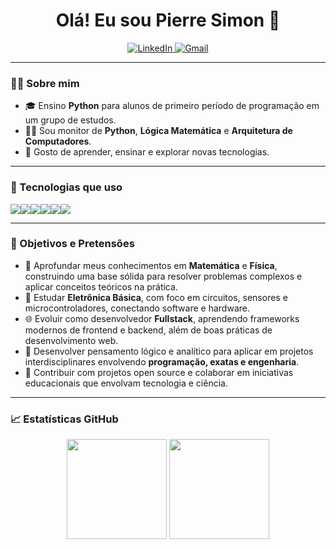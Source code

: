 
<h1 align="center">Olá! Eu sou Pierre Simon 👋</h1>

<p align="center">
  <a href="https://www.linkedin.com/in/pierre-cavalcanti/" target="_blank">
    <img src="https://img.shields.io/badge/LinkedIn-blue?style=flat-square&logo=linkedin" alt="LinkedIn">
  </a>
  <a href="mailto:pierresimoncc@gmail.com">
    <img src="https://img.shields.io/badge/Gmail-red?style=flat-square&logo=gmail&logoColor=white" alt="Gmail">
  </a>
</p>

---

### 👨‍🏫 Sobre mim

- 🎓 Ensino **Python** para alunos de primeiro período de programação em um grupo de estudos.
- 👨‍💻 Sou monitor de **Python**, **Lógica Matemática** e **Arquitetura de Computadores**.
- 💬 Gosto de aprender, ensinar e explorar novas tecnologias.

---

### 🚀 Tecnologias que uso

<p style="display: flex; flex-wrap: wrap;">
  <img src="https://img.shields.io/badge/Python-3776AB?style=for-the-badge&logo=python&logoColor=white" />
  <img src="https://img.shields.io/badge/HTML5-E34F26?style=for-the-badge&logo=html5&logoColor=white" />
  <img src="https://img.shields.io/badge/CSS3-1572B6?style=for-the-badge&logo=css3&logoColor=white" />
  <img src="https://img.shields.io/badge/JavaScript-F7DF1E?style=for-the-badge&logo=javascript&logoColor=black" />
  <img src="https://img.shields.io/badge/Git-F05032?style=for-the-badge&logo=git&logoColor=white" />
  <img src="https://img.shields.io/badge/Linux-FCC624?style=for-the-badge&logo=linux&logoColor=black" />
</p>

---

### 🎯 Objetivos e Pretensões

- 📘 Aprofundar meus conhecimentos em **Matemática** e **Física**, construindo uma base sólida para resolver problemas complexos e aplicar conceitos teóricos na prática.
- 🔌 Estudar **Eletrônica Básica**, com foco em circuitos, sensores e microcontroladores, conectando software e hardware.
- 🌐 Evoluir como desenvolvedor **Fullstack**, aprendendo frameworks modernos de frontend e backend, além de boas práticas de desenvolvimento web.
- 🧠 Desenvolver pensamento lógico e analítico para aplicar em projetos interdisciplinares envolvendo **programação, exatas e engenharia**.
- 🚀 Contribuir com projetos open source e colaborar em iniciativas educacionais que envolvam tecnologia e ciência.

---

### 📈 Estatísticas GitHub

<p align="center">
  <img height="160em" src="https://github-readme-stats.vercel.app/api?username=kazukicasket&show_icons=true&theme=tokyonight" />
  <img height="160em" src="https://github-readme-stats.vercel.app/api/top-langs/?username=kazukicasket&layout=compact&theme=tokyonight"/>
</p>
